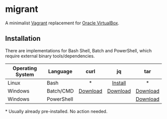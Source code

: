 # migrant
A minimalist [Vagrant](https://www.vagrantup.com/) replacement for 
[Oracle VirtualBox](https://www.virtualbox.org/).

## Installation

There are implementations for Bash Shell, Batch and PowerShell, which require
external binary tools/dependencies.

| Operating System | Language   |     curl    |     jq      |    tar      |
|------------------|------------|:-----------:|:-----------:|:-----------:|
| Linux            | Bash       |      *      |[Install][0] |     *       |
| Windows          | Batch/CMD  |[Download][1]|[Download][2]|[Download][3]|
| Windows          | PowerShell |             |             |[Download][3]|

\* Usually already pre-installed. No action needed.

[0]: https://jqlang.org/download/
[1]: https://curl.se/windows/
[2]: https://jqlang.org/
[3]: https://gnuwin32.sourceforge.net/packages/gtar.htm
